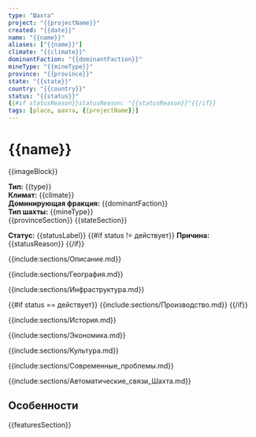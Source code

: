 ```yaml
---
type: "Шахта"
project: "{{projectName}}"
created: "{{date}}"
name: "{{name}}"
aliases: ["{{name}}"]
climate: "{{climate}}"
dominantFaction: "{{dominantFaction}}"
mineType: "{{mineType}}"
province: "{{province}}"
state: "{{state}}"
country: "{{country}}"
status: "{{status}}"
{{#if statusReason}}statusReason: "{{statusReason}}"{{/if}}
tags: [place, шахта, {{projectName}}]
---
```


# {{name}}

{{imageBlock}}

**Тип:** {{type}}  
**Климат:** {{climate}}  
**Доминирующая фракция:** {{dominantFaction}}  
**Тип шахты:** {{mineType}}  
{{provinceSection}}
{{stateSection}}

**Статус:** {{statusLabel}}
{{#if status != действует}}
**Причина:** {{statusReason}}
{{/if}}


{{include:sections/Описание.md}}

{{include:sections/География.md}}

{{include:sections/Инфраструктура.md}}

{{#if status == действует}}
{{include:sections/Производство.md}}
{{/if}}

{{include:sections/История.md}}

{{include:sections/Экономика.md}}

{{include:sections/Культура.md}}

{{include:sections/Современные_проблемы.md}}

{{include:sections/Автоматические_связи_Шахта.md}}

## Особенности
{{featuresSection}}
